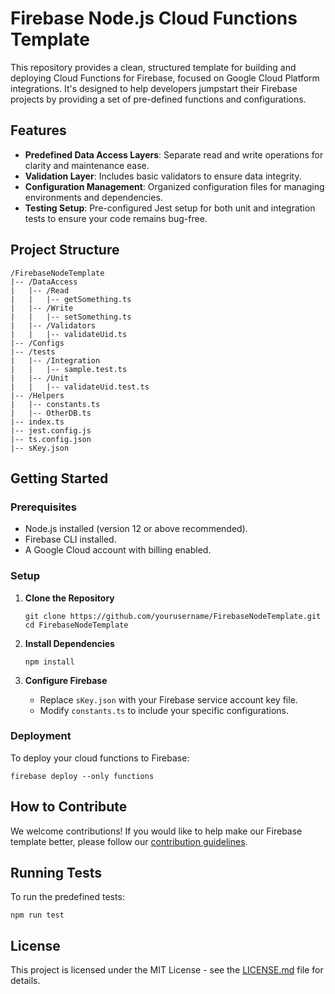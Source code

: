 
# Firebase Node.js Cloud Functions Template

This repository provides a clean, structured template for building and deploying Cloud Functions for Firebase, focused on Google Cloud Platform integrations. It's designed to help developers jumpstart their Firebase projects by providing a set of pre-defined functions and configurations.

## Features

- **Predefined Data Access Layers**: Separate read and write operations for clarity and maintenance ease.
- **Validation Layer**: Includes basic validators to ensure data integrity.
- **Configuration Management**: Organized configuration files for managing environments and dependencies.
- **Testing Setup**: Pre-configured Jest setup for both unit and integration tests to ensure your code remains bug-free.

## Project Structure

```
/FirebaseNodeTemplate
|-- /DataAccess
|   |-- /Read
|   |   |-- getSomething.ts
|   |-- /Write
|   |   |-- setSomething.ts
|   |-- /Validators
|   |   |-- validateUid.ts
|-- /Configs
|-- /tests
|   |-- /Integration
|   |   |-- sample.test.ts
|   |-- /Unit
|   |   |-- validateUid.test.ts
|-- /Helpers
|   |-- constants.ts
|   |-- OtherDB.ts
|-- index.ts
|-- jest.config.js
|-- ts.config.json
|-- sKey.json
```

## Getting Started

### Prerequisites

- Node.js installed (version 12 or above recommended).
- Firebase CLI installed.
- A Google Cloud account with billing enabled.

### Setup

1. **Clone the Repository**
   ```
   git clone https://github.com/yourusername/FirebaseNodeTemplate.git
   cd FirebaseNodeTemplate
   ```

2. **Install Dependencies**
   ```
   npm install
   ```

3. **Configure Firebase**
   - Replace `sKey.json` with your Firebase service account key file.
   - Modify `constants.ts` to include your specific configurations.

### Deployment

To deploy your cloud functions to Firebase:
```
firebase deploy --only functions
```

## How to Contribute

We welcome contributions! If you would like to help make our Firebase template better, please follow our [contribution guidelines](LINK_TO_CONTRIBUTION_GUIDELINES).

## Running Tests

To run the predefined tests:
```
npm run test
```

## License

This project is licensed under the MIT License - see the [LICENSE.md](LICENSE) file for details.
